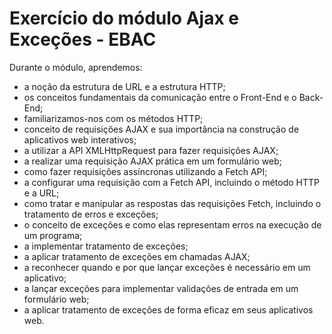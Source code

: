 # Exercício do módulo Ajax e Exceções - EBAC 
Durante o módulo, aprendemos:
- a noção da estrutura de URL e a estrutura HTTP;
- os conceitos fundamentais da comunicação entre o Front-End e o Back-End;
- familiarizamos-nos com os métodos HTTP;
- conceito de requisições AJAX e sua importância na construção de aplicativos web interativos;
- a utilizar a API XMLHttpRequest para fazer requisições AJAX;
- a realizar uma requisição AJAX prática em um formulário web;
- como fazer requisições assíncronas utilizando a Fetch API;
- a configurar uma requisição com a Fetch API, incluindo o método HTTP e a URL;
- como tratar e manipular as respostas das requisições Fetch, incluindo o tratamento de erros e exceções;
- o conceito de exceções e como elas representam erros na execução de um programa;
- a implementar tratamento de exceções;
- a aplicar tratamento de exceções em chamadas AJAX;
- a reconhecer quando e por que lançar exceções é necessário em um aplicativo;
- a lançar exceções para implementar validações de entrada em um formulário web;
- a aplicar tratamento de exceções de forma eficaz em seus aplicativos web.
